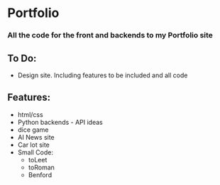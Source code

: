 # Portfolio
### All the code for the front and backends to my Portfolio site

## To Do:
- Design site.  Including features to be included and all code


## Features:
- html/css
- Python backends - API ideas
- dice game
- AI News site
- Car lot site
- Small Code:
  - toLeet  
  - toRoman
  - Benford

